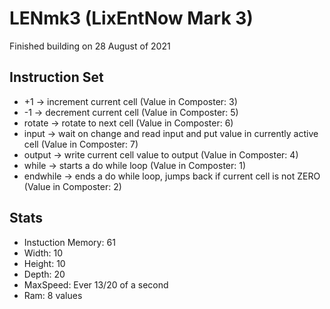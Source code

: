 # LENmk3 (LixEntNow Mark 3)
Finished building on 28 August of 2021

## Instruction Set
- +1 -> increment current cell (Value in Composter: 3)
- -1 -> decrement current cell (Value in Composter: 5)
- rotate -> rotate to next cell (Value in Composter: 6)
- input -> wait on change and read input and put value in currently active cell (Value in Composter: 7)
- output -> write current cell value to output (Value in Composter: 4)
- while -> starts a do while loop (Value in Composter: 1)
- endwhile -> ends a do while loop, jumps back if current cell is not ZERO (Value in Composter: 2)

## Stats
- Instuction Memory: 61
- Width: 10
- Height: 10
- Depth: 20
- MaxSpeed: Ever 13/20 of a second
- Ram: 8 values
